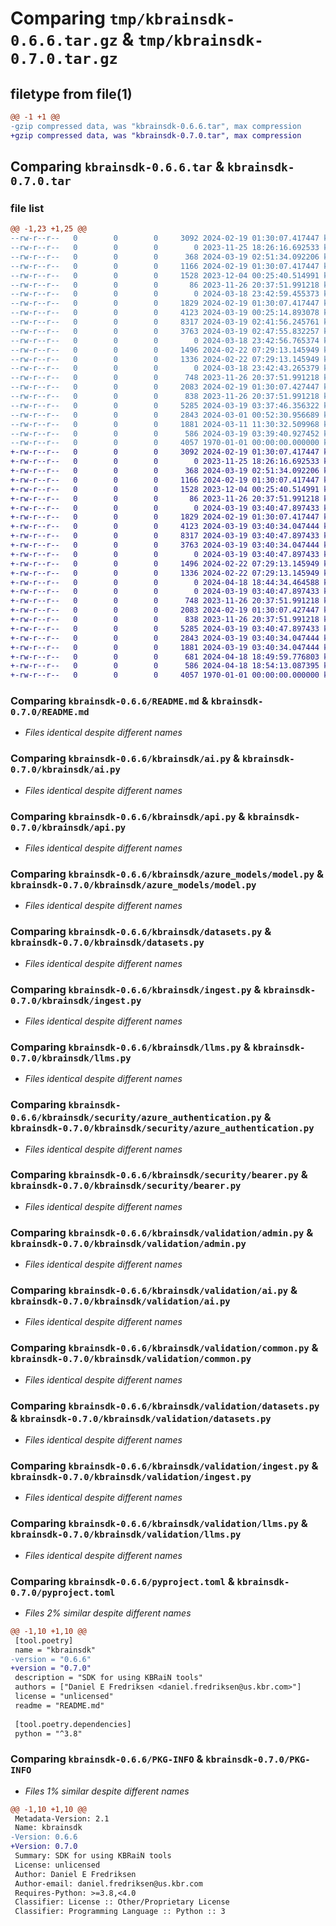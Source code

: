 # Comparing `tmp/kbrainsdk-0.6.6.tar.gz` & `tmp/kbrainsdk-0.7.0.tar.gz`

## filetype from file(1)

```diff
@@ -1 +1 @@
-gzip compressed data, was "kbrainsdk-0.6.6.tar", max compression
+gzip compressed data, was "kbrainsdk-0.7.0.tar", max compression
```

## Comparing `kbrainsdk-0.6.6.tar` & `kbrainsdk-0.7.0.tar`

### file list

```diff
@@ -1,23 +1,25 @@
--rw-r--r--   0        0        0     3092 2024-02-19 01:30:07.417447 kbrainsdk-0.6.6/README.md
--rw-r--r--   0        0        0        0 2023-11-25 18:26:16.692533 kbrainsdk-0.6.6/kbrainsdk/__init__.py
--rw-r--r--   0        0        0      368 2024-03-19 02:51:34.092206 kbrainsdk-0.6.6/kbrainsdk/admin.py
--rw-r--r--   0        0        0     1166 2024-02-19 01:30:07.417447 kbrainsdk-0.6.6/kbrainsdk/ai.py
--rw-r--r--   0        0        0     1528 2023-12-04 00:25:40.514991 kbrainsdk-0.6.6/kbrainsdk/api.py
--rw-r--r--   0        0        0       86 2023-11-26 20:37:51.991218 kbrainsdk-0.6.6/kbrainsdk/apibase.py
--rw-r--r--   0        0        0        0 2024-03-18 23:42:59.455373 kbrainsdk-0.6.6/kbrainsdk/azure_models/__init__.py
--rw-r--r--   0        0        0     1829 2024-02-19 01:30:07.417447 kbrainsdk-0.6.6/kbrainsdk/azure_models/model.py
--rw-r--r--   0        0        0     4123 2024-03-19 00:25:14.893078 kbrainsdk-0.6.6/kbrainsdk/datasets.py
--rw-r--r--   0        0        0     8317 2024-03-19 02:41:56.245761 kbrainsdk-0.6.6/kbrainsdk/ingest.py
--rw-r--r--   0        0        0     3763 2024-03-19 02:47:55.832257 kbrainsdk-0.6.6/kbrainsdk/llms.py
--rw-r--r--   0        0        0        0 2024-03-18 23:42:56.765374 kbrainsdk-0.6.6/kbrainsdk/security/__init__.py
--rw-r--r--   0        0        0     1496 2024-02-22 07:29:13.145949 kbrainsdk-0.6.6/kbrainsdk/security/azure_authentication.py
--rw-r--r--   0        0        0     1336 2024-02-22 07:29:13.145949 kbrainsdk-0.6.6/kbrainsdk/security/bearer.py
--rw-r--r--   0        0        0        0 2024-03-18 23:42:43.265379 kbrainsdk-0.6.6/kbrainsdk/validation/__init__.py
--rw-r--r--   0        0        0      748 2023-11-26 20:37:51.991218 kbrainsdk-0.6.6/kbrainsdk/validation/admin.py
--rw-r--r--   0        0        0     2083 2024-02-19 01:30:07.427447 kbrainsdk-0.6.6/kbrainsdk/validation/ai.py
--rw-r--r--   0        0        0      838 2023-11-26 20:37:51.991218 kbrainsdk-0.6.6/kbrainsdk/validation/common.py
--rw-r--r--   0        0        0     5285 2024-03-19 03:37:46.356322 kbrainsdk-0.6.6/kbrainsdk/validation/datasets.py
--rw-r--r--   0        0        0     2843 2024-03-01 00:52:30.956689 kbrainsdk-0.6.6/kbrainsdk/validation/ingest.py
--rw-r--r--   0        0        0     1881 2024-03-11 11:30:32.509968 kbrainsdk-0.6.6/kbrainsdk/validation/llms.py
--rw-r--r--   0        0        0      586 2024-03-19 03:39:40.927452 kbrainsdk-0.6.6/pyproject.toml
--rw-r--r--   0        0        0     4057 1970-01-01 00:00:00.000000 kbrainsdk-0.6.6/PKG-INFO
+-rw-r--r--   0        0        0     3092 2024-02-19 01:30:07.417447 kbrainsdk-0.7.0/README.md
+-rw-r--r--   0        0        0        0 2023-11-25 18:26:16.692533 kbrainsdk-0.7.0/kbrainsdk/__init__.py
+-rw-r--r--   0        0        0      368 2024-03-19 02:51:34.092206 kbrainsdk-0.7.0/kbrainsdk/admin.py
+-rw-r--r--   0        0        0     1166 2024-02-19 01:30:07.417447 kbrainsdk-0.7.0/kbrainsdk/ai.py
+-rw-r--r--   0        0        0     1528 2023-12-04 00:25:40.514991 kbrainsdk-0.7.0/kbrainsdk/api.py
+-rw-r--r--   0        0        0       86 2023-11-26 20:37:51.991218 kbrainsdk-0.7.0/kbrainsdk/apibase.py
+-rw-r--r--   0        0        0        0 2024-03-19 03:40:47.897433 kbrainsdk-0.7.0/kbrainsdk/azure_models/__init__.py
+-rw-r--r--   0        0        0     1829 2024-02-19 01:30:07.417447 kbrainsdk-0.7.0/kbrainsdk/azure_models/model.py
+-rw-r--r--   0        0        0     4123 2024-03-19 03:40:34.047444 kbrainsdk-0.7.0/kbrainsdk/datasets.py
+-rw-r--r--   0        0        0     8317 2024-03-19 03:40:47.897433 kbrainsdk-0.7.0/kbrainsdk/ingest.py
+-rw-r--r--   0        0        0     3763 2024-03-19 03:40:34.047444 kbrainsdk-0.7.0/kbrainsdk/llms.py
+-rw-r--r--   0        0        0        0 2024-03-19 03:40:47.897433 kbrainsdk-0.7.0/kbrainsdk/security/__init__.py
+-rw-r--r--   0        0        0     1496 2024-02-22 07:29:13.145949 kbrainsdk-0.7.0/kbrainsdk/security/azure_authentication.py
+-rw-r--r--   0        0        0     1336 2024-02-22 07:29:13.145949 kbrainsdk-0.7.0/kbrainsdk/security/bearer.py
+-rw-r--r--   0        0        0        0 2024-04-18 18:44:34.464588 kbrainsdk-0.7.0/kbrainsdk/users.py
+-rw-r--r--   0        0        0        0 2024-03-19 03:40:47.897433 kbrainsdk-0.7.0/kbrainsdk/validation/__init__.py
+-rw-r--r--   0        0        0      748 2023-11-26 20:37:51.991218 kbrainsdk-0.7.0/kbrainsdk/validation/admin.py
+-rw-r--r--   0        0        0     2083 2024-02-19 01:30:07.427447 kbrainsdk-0.7.0/kbrainsdk/validation/ai.py
+-rw-r--r--   0        0        0      838 2023-11-26 20:37:51.991218 kbrainsdk-0.7.0/kbrainsdk/validation/common.py
+-rw-r--r--   0        0        0     5285 2024-03-19 03:40:47.897433 kbrainsdk-0.7.0/kbrainsdk/validation/datasets.py
+-rw-r--r--   0        0        0     2843 2024-03-19 03:40:34.047444 kbrainsdk-0.7.0/kbrainsdk/validation/ingest.py
+-rw-r--r--   0        0        0     1881 2024-03-19 03:40:34.047444 kbrainsdk-0.7.0/kbrainsdk/validation/llms.py
+-rw-r--r--   0        0        0      681 2024-04-18 18:49:59.776803 kbrainsdk-0.7.0/kbrainsdk/validation/users.py
+-rw-r--r--   0        0        0      586 2024-04-18 18:54:13.087395 kbrainsdk-0.7.0/pyproject.toml
+-rw-r--r--   0        0        0     4057 1970-01-01 00:00:00.000000 kbrainsdk-0.7.0/PKG-INFO
```

### Comparing `kbrainsdk-0.6.6/README.md` & `kbrainsdk-0.7.0/README.md`

 * *Files identical despite different names*

### Comparing `kbrainsdk-0.6.6/kbrainsdk/ai.py` & `kbrainsdk-0.7.0/kbrainsdk/ai.py`

 * *Files identical despite different names*

### Comparing `kbrainsdk-0.6.6/kbrainsdk/api.py` & `kbrainsdk-0.7.0/kbrainsdk/api.py`

 * *Files identical despite different names*

### Comparing `kbrainsdk-0.6.6/kbrainsdk/azure_models/model.py` & `kbrainsdk-0.7.0/kbrainsdk/azure_models/model.py`

 * *Files identical despite different names*

### Comparing `kbrainsdk-0.6.6/kbrainsdk/datasets.py` & `kbrainsdk-0.7.0/kbrainsdk/datasets.py`

 * *Files identical despite different names*

### Comparing `kbrainsdk-0.6.6/kbrainsdk/ingest.py` & `kbrainsdk-0.7.0/kbrainsdk/ingest.py`

 * *Files identical despite different names*

### Comparing `kbrainsdk-0.6.6/kbrainsdk/llms.py` & `kbrainsdk-0.7.0/kbrainsdk/llms.py`

 * *Files identical despite different names*

### Comparing `kbrainsdk-0.6.6/kbrainsdk/security/azure_authentication.py` & `kbrainsdk-0.7.0/kbrainsdk/security/azure_authentication.py`

 * *Files identical despite different names*

### Comparing `kbrainsdk-0.6.6/kbrainsdk/security/bearer.py` & `kbrainsdk-0.7.0/kbrainsdk/security/bearer.py`

 * *Files identical despite different names*

### Comparing `kbrainsdk-0.6.6/kbrainsdk/validation/admin.py` & `kbrainsdk-0.7.0/kbrainsdk/validation/admin.py`

 * *Files identical despite different names*

### Comparing `kbrainsdk-0.6.6/kbrainsdk/validation/ai.py` & `kbrainsdk-0.7.0/kbrainsdk/validation/ai.py`

 * *Files identical despite different names*

### Comparing `kbrainsdk-0.6.6/kbrainsdk/validation/common.py` & `kbrainsdk-0.7.0/kbrainsdk/validation/common.py`

 * *Files identical despite different names*

### Comparing `kbrainsdk-0.6.6/kbrainsdk/validation/datasets.py` & `kbrainsdk-0.7.0/kbrainsdk/validation/datasets.py`

 * *Files identical despite different names*

### Comparing `kbrainsdk-0.6.6/kbrainsdk/validation/ingest.py` & `kbrainsdk-0.7.0/kbrainsdk/validation/ingest.py`

 * *Files identical despite different names*

### Comparing `kbrainsdk-0.6.6/kbrainsdk/validation/llms.py` & `kbrainsdk-0.7.0/kbrainsdk/validation/llms.py`

 * *Files identical despite different names*

### Comparing `kbrainsdk-0.6.6/pyproject.toml` & `kbrainsdk-0.7.0/pyproject.toml`

 * *Files 2% similar despite different names*

```diff
@@ -1,10 +1,10 @@
 [tool.poetry]
 name = "kbrainsdk"
-version = "0.6.6"
+version = "0.7.0"
 description = "SDK for using KBRaiN tools"
 authors = ["Daniel E Fredriksen <daniel.fredriksen@us.kbr.com>"]
 license = "unlicensed"
 readme = "README.md"
 
 [tool.poetry.dependencies]
 python = "^3.8"
```

### Comparing `kbrainsdk-0.6.6/PKG-INFO` & `kbrainsdk-0.7.0/PKG-INFO`

 * *Files 1% similar despite different names*

```diff
@@ -1,10 +1,10 @@
 Metadata-Version: 2.1
 Name: kbrainsdk
-Version: 0.6.6
+Version: 0.7.0
 Summary: SDK for using KBRaiN tools
 License: unlicensed
 Author: Daniel E Fredriksen
 Author-email: daniel.fredriksen@us.kbr.com
 Requires-Python: >=3.8,<4.0
 Classifier: License :: Other/Proprietary License
 Classifier: Programming Language :: Python :: 3
```

